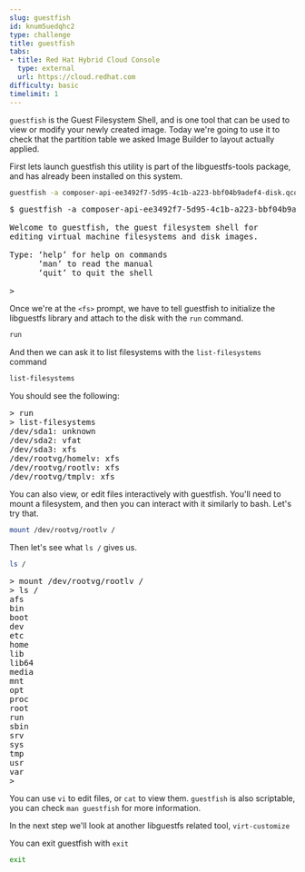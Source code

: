 ```yaml
---
slug: guestfish
id: knum5uedqhc2
type: challenge
title: guestfish
tabs:
- title: Red Hat Hybrid Cloud Console
  type: external
  url: https://cloud.redhat.com
difficulty: basic
timelimit: 1
---
```

`guestfish` is the Guest Filesystem Shell, and is one tool that can be used to view or modify your newly created image. Today we're going to use it to check that the partition table we asked Image Builder to layout actually applied.

First lets launch guestfish this utility is part of the libguestfs-tools package, and has already been installed on this system.

```bash
guestfish -a composer-api-ee3492f7-5d95-4c1b-a223-bbf04b9adef4-disk.qcow2
```

<pre>
$ guestfish -a composer-api-ee3492f7-5d95-4c1b-a223-bbf04b9adef4-disk.qcow2

Welcome to guestfish, the guest filesystem shell for
editing virtual machine filesystems and disk images.

Type: ‘help’ for help on commands
      ‘man’ to read the manual
      ‘quit’ to quit the shell

><fs>
</pre>

Once we're at the `<fs>` prompt, we have to tell guestfish to initialize the libguestfs library and attach to the disk with the `run` command.

```bash
run
```

And then we can ask it to list filesystems with the `list-filesystems` command

```bash
list-filesystems
```

You should see the following:
<pre>
><fs> run
><fs> list-filesystems
/dev/sda1: unknown
/dev/sda2: vfat
/dev/sda3: xfs
/dev/rootvg/homelv: xfs
/dev/rootvg/rootlv: xfs
/dev/rootvg/tmplv: xfs
</pre>

You can also view, or edit files interactively with guestfish. You'll need to mount a filesystem, and then you can interact with it similarly to bash. Let's try that.

```bash
mount /dev/rootvg/rootlv /
```
Then let's see what `ls /` gives us.

```bash
ls /
```

<pre>
><fs> mount /dev/rootvg/rootlv /
><fs> ls /
afs
bin
boot
dev
etc
home
lib
lib64
media
mnt
opt
proc
root
run
sbin
srv
sys
tmp
usr
var
><fs>
</pre>

You can use `vi` to edit files, or `cat` to view them. `guestfish` is also scriptable, you can check `man guestfish` for more information.

In the next step we'll look at another libguestfs related tool, `virt-customize`

You can exit guestfish with `exit`

```bash
exit
```

